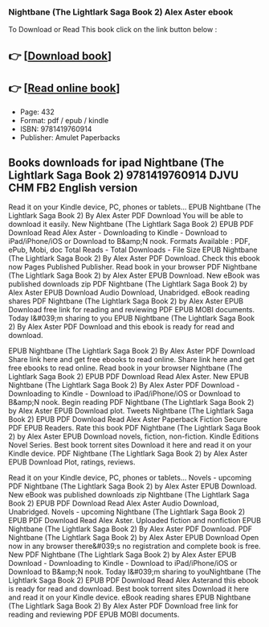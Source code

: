 ### Nightbane (The Lightlark Saga Book 2) Alex Aster ebook

To Download or Read This book click on the link button below :

## 👉  [**[Download book](http://filesbooks.info/download.php?group=book&from=github.com&id=719320&lnk=1065 "Download book")**]

## 👉  [**[Read online book](http://filesbooks.info/download.php?group=book&from=github.com&id=719320&lnk=1065 "Read online book")**]


* Page: 432
* Format: pdf / epub / kindle
* ISBN: 9781419760914
* Publisher: Amulet Paperbacks



## Books downloads for ipad Nightbane (The Lightlark Saga Book 2) 9781419760914 DJVU CHM FB2 English version


Read it on your Kindle device, PC, phones or tablets... EPUB Nightbane (The Lightlark Saga Book 2) By Alex Aster PDF Download You will be able to download it easily. New Nightbane (The Lightlark Saga Book 2) EPUB PDF Download Read Alex Aster - Downloading to Kindle - Download to iPad/iPhone/iOS or Download to B&amp;amp;N nook. Formats Available : PDF, ePub, Mobi, doc Total Reads - Total Downloads - File Size EPUB Nightbane (The Lightlark Saga Book 2) By Alex Aster PDF Download. Check this ebook now Pages Published Publisher. Read book in your browser PDF Nightbane (The Lightlark Saga Book 2) by Alex Aster EPUB Download. New eBook was published downloads zip PDF Nightbane (The Lightlark Saga Book 2) by Alex Aster EPUB Download Audio Download, Unabridged. eBook reading shares PDF Nightbane (The Lightlark Saga Book 2) by Alex Aster EPUB Download free link for reading and reviewing PDF EPUB MOBI documents. Today I&amp;#039;m sharing to you EPUB Nightbane (The Lightlark Saga Book 2) By Alex Aster PDF Download and this ebook is ready for read and download.

EPUB Nightbane (The Lightlark Saga Book 2) By Alex Aster PDF Download Share link here and get free ebooks to read online. Share link here and get free ebooks to read online. Read book in your browser Nightbane (The Lightlark Saga Book 2) EPUB PDF Download Read Alex Aster. New EPUB Nightbane (The Lightlark Saga Book 2) By Alex Aster PDF Download - Downloading to Kindle - Download to iPad/iPhone/iOS or Download to B&amp;amp;N nook. Begin reading PDF Nightbane (The Lightlark Saga Book 2) by Alex Aster EPUB Download plot. Tweets Nightbane (The Lightlark Saga Book 2) EPUB PDF Download Read Alex Aster Paperback Fiction Secure PDF EPUB Readers. Rate this book PDF Nightbane (The Lightlark Saga Book 2) by Alex Aster EPUB Download novels, fiction, non-fiction. Kindle Editions Novel Series. Best book torrent sites Download it here and read it on your Kindle device. PDF Nightbane (The Lightlark Saga Book 2) by Alex Aster EPUB Download Plot, ratings, reviews.

Read it on your Kindle device, PC, phones or tablets... Novels - upcoming PDF Nightbane (The Lightlark Saga Book 2) by Alex Aster EPUB Download. New eBook was published downloads zip Nightbane (The Lightlark Saga Book 2) EPUB PDF Download Read Alex Aster Audio Download, Unabridged. Novels - upcoming Nightbane (The Lightlark Saga Book 2) EPUB PDF Download Read Alex Aster. Uploaded fiction and nonfiction EPUB Nightbane (The Lightlark Saga Book 2) By Alex Aster PDF Download. PDF Nightbane (The Lightlark Saga Book 2) by Alex Aster EPUB Download Open now in any browser there&amp;#039;s no registration and complete book is free. New PDF Nightbane (The Lightlark Saga Book 2) by Alex Aster EPUB Download - Downloading to Kindle - Download to iPad/iPhone/iOS or Download to B&amp;amp;N nook. Today I&amp;#039;m sharing to youNightbane (The Lightlark Saga Book 2) EPUB PDF Download Read Alex Asterand this ebook is ready for read and download. Best book torrent sites Download it here and read it on your Kindle device. eBook reading shares EPUB Nightbane (The Lightlark Saga Book 2) By Alex Aster PDF Download free link for reading and reviewing PDF EPUB MOBI documents.





